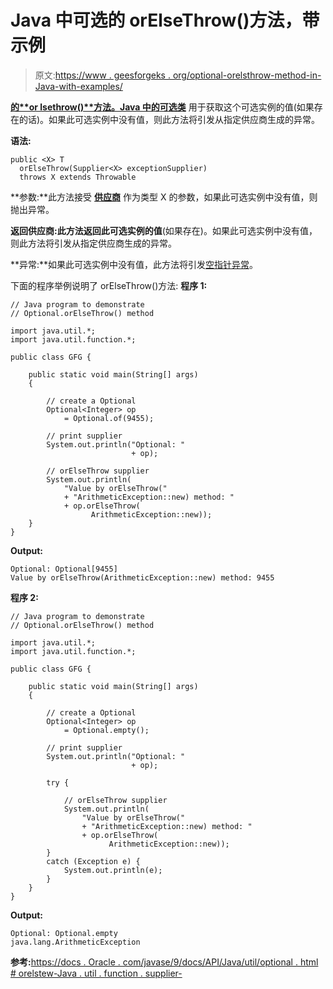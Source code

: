 # Java 中可选的 orElseThrow()方法，带示例

> 原文:[https://www . geesforgeks . org/optional-orelsthrow-method-in-Java-with-examples/](https://www.geeksforgeeks.org/optional-orelsethrow-method-in-java-with-examples/)

**[的**or lsethrow()**方法。Java 中的](https://www.geeksforgeeks.org/java-util-package-java/)[可选类](https://www.geeksforgeeks.org/java-8-optional-class/)** 用于获取这个可选实例的值(如果存在的话)。如果此可选实例中没有值，则此方法将引发从指定供应商生成的异常。

**语法:**

```
public <X> T
  orElseThrow(Supplier<X> exceptionSupplier)
  throws X extends Throwable

```

**参数:**此方法接受 **[供应商](https://www.geeksforgeeks.org/supplier-interface-in-java-with-examples/)** 作为类型 X 的参数，如果此可选实例中没有值，则抛出异常。

**返回供应商:**此方法返回此可选实例的**值**(如果存在)。如果此可选实例中没有值，则此方法将引发从指定供应商生成的异常。

**异常:**如果此可选实例中没有值，此方法将引发[空指针异常](https://www.geeksforgeeks.org/null-pointer-exception-in-java/)。

下面的程序举例说明了 orElseThrow()方法:
**程序 1:**

```
// Java program to demonstrate
// Optional.orElseThrow() method

import java.util.*;
import java.util.function.*;

public class GFG {

    public static void main(String[] args)
    {

        // create a Optional
        Optional<Integer> op
            = Optional.of(9455);

        // print supplier
        System.out.println("Optional: "
                           + op);

        // orElseThrow supplier
        System.out.println(
            "Value by orElseThrow("
            + "ArithmeticException::new) method: "
            + op.orElseThrow(
                  ArithmeticException::new));
    }
}
```

**Output:**

```
Optional: Optional[9455]
Value by orElseThrow(ArithmeticException::new) method: 9455

```

**程序 2:**

```
// Java program to demonstrate
// Optional.orElseThrow() method

import java.util.*;
import java.util.function.*;

public class GFG {

    public static void main(String[] args)
    {

        // create a Optional
        Optional<Integer> op
            = Optional.empty();

        // print supplier
        System.out.println("Optional: "
                           + op);

        try {

            // orElseThrow supplier
            System.out.println(
                "Value by orElseThrow("
                + "ArithmeticException::new) method: "
                + op.orElseThrow(
                      ArithmeticException::new));
        }
        catch (Exception e) {
            System.out.println(e);
        }
    }
}
```

**Output:**

```
Optional: Optional.empty
java.lang.ArithmeticException

```

**参考:**[https://docs . Oracle . com/javase/9/docs/API/Java/util/optional . html # orelstew-Java . util . function . supplier-](https://docs.oracle.com/javase/9/docs/api/java/util/Optional.html#orElseThrow-java.util.function.Supplier-)